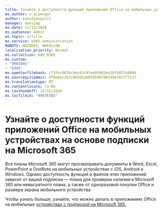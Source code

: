```yaml
---
title: Узнайте о доступности функций приложений Office на мобильных устройствах на основе подписки на Microsoft 365
ms.author: v-aiyengar
author: AshaIyengar21
manager: dansimp
ms.date: 12/15/2020
ms.audience: Admin
ms.topic: article
ms.service: o365-administration
ROBOTS: NOINDEX, NOFOLLOW
localization_priority: Normal
ms.collection: Adm_O365
ms.custom:
- "9003891"
- "6945"
ms.openlocfilehash: c73fec987bc9ec63c97ee05962ee16fb857e809b
ms.sourcegitcommit: 4fbe6ac3b7c94303ab0f85807d6f49e70cf7721f
ms.translationtype: MT
ms.contentlocale: ru-RU
ms.lasthandoff: 12/15/2020
ms.locfileid: "49676382"
---
```

# <a name="learn-about-microsoft-365-subscriptionbased-availability-of-office-apps-features-on-mobile-devices"></a>Узнайте о доступности функций приложений Office на мобильных устройствах на основе подписки на Microsoft 365

Все планы Microsoft 365 могут просматривать документы в Word, Excel, PowerPoint и OneNote на мобильных устройствах с iOS, Android и Windows. Однако доступность функций и файлов этих приложений зависит от вашей подписки — плана для проверки наличия в Microsoft 365 или невыгратного плана, а также от одноразовой покупки Office и размера экрана мобильного устройства.

Чтобы узнать больше, узнайте, что можно делать в приложениях Office на мобильных [устройствах с подпиской на Microsoft 365.](https://go.microsoft.com/fwlink/?linkid=2135575) 